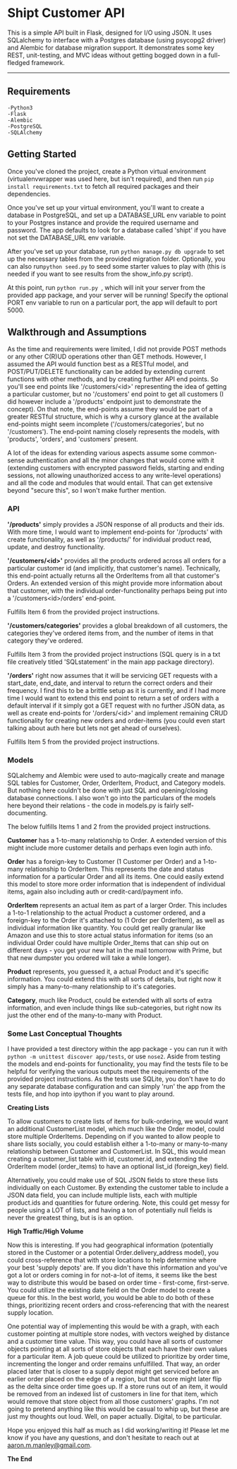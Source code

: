 # Shipt Customer API

This is a simple API built in Flask, designed for I/O using JSON. It uses SQLalchemy to interface with a Postgres database (using psycopg2 driver) and Alembic for database migration support. It demonstrates some key REST, unit-testing, and MVC ideas without getting bogged down in a full-fledged framework.
***

## Requirements
```
-Python3
-Flask
-Alembic
-PostgreSQL
-SQLAlchemy
```
## Getting Started

Once you've cloned the project, create a Python virtual environment (virtualenvwrapper was used here, but isn't required), and then run ```pip install requirements.txt``` to fetch all required packages and their dependencies.

Once you've set up your virtual environment, you'll want to create a database in PostgreSQL, and set up a DATABASE\_URL env variable to point to your Postgres instance and provide the required username and password. The app defaults to look for a database called 'shipt' if you have not set the DATABASE\_URL env variable.

After you've set up your database, run ```python manage.py db upgrade``` to set up the necessary tables from the provided migration folder. Optionally, you can also run```python seed.py``` to seed some starter values to play with (this is needed if you want to see results from the show_info.py script).

At this point, run ```python run.py ```, which will init your server from the provided app package, and your server will be running! Specify the optional PORT env variable to run on a particular port, the app will default to port 5000.


## Walkthrough and Assumptions

As the time and requirements were limited, I did not provide POST methods or any other C(R)UD operations other than GET methods. However, I assumed the API would function best as a RESTful model, and POST/PUT/DELETE functionality can be added by extending current functions with other methods, and by creating further API end points. So you'll see end points like '/customers/\<id>' representing the idea of getting a particular customer, but no '/customers' end point to get all customers (I did however include a '/products' endpoint just to demonstrate the concept). On that note, the end-points assume they would be part of a greater RESTful structure, which is why a cursory glance at the available end-points might seem incomplete ('/customers/categories', but no '/customers'). The end-point naming closely represents the models, with 'products', 'orders', and 'customers' present.

A lot of the ideas for extending various aspects assume some common-sense authentication and all the minor changes that would come with it (extending customers with encrypted password fields, starting and ending sessions, not allowing unauthorized access to any write-level operations) and all the code and modules that would entail. That can get extensive beyond "secure this", so I won't make further mention.

### API

**'/products'** simply provides a JSON response of all products and their ids. With more time, I would want to implement end-points for '/products' with create functionality, as well as '/products/<id>' for individual product read, update, and destroy functionality.


**'/customers/\<id>'** provides all the products ordered across all orders for a particular customer id (and implicitly, that customer's name). Technically, this end-point actually returns all the OrderItems from all that customer's Orders. An extended version of this might provide more information about that customer, with the individual order-functionality perhaps being put into a '/customers\<id>/orders' end-point.

Fulfills Item 6 from the provided project instructions.

**'/customers/categories'** provides a global breakdown of all customers, the categories they've ordered items from, and the number of items in that category they've ordered.

Fulfills Item 3 from the provided project instructions (SQL query is in a txt file creatively titled 'SQLstatement' in the main app package directory).

**'/orders'** right now assumes that it will be servicing GET requests with a start\_date, end\_date, and interval to return the correct orders and their frequency. I find this to be a brittle setup as it is currently, and if I had more time I would want to extend this end point to return a set of orders with a default interval if it simply got a GET request with no further JSON data, as well as create end-points for '/orders/\<id>' and implement remaining CRUD functionality for creating new orders and order-items (you could even start talking about auth here but lets not get ahead of ourselves). 

Fulfills Item 5 from the provided project instructions.

### Models

SQLalchemy and Alembic were used to auto-magically create and manage SQL tables for Customer, Order, OrderItem, Product, and Category models. But nothing here couldn't be done with just SQL and opening/closing database connections. I also won't go into the particulars of the models here beyond their relations - the code in models.py is fairly self-documenting.

The below fulfills Items 1 and 2 from the provided project instructions.

**Customer** has a 1-to-many relationship to Order. A extended version of this might include more customer details and perhaps even login auth info.

**Order** has a foreign-key to Customer (1 Customer per Order) and a 1-to-many relationship to OrderItem. This represents the date and status information for a particular Order and all its items. One could easily extend this model to store more order information that is independent of individual items, again also including auth or credit-card/payment info.

**OrderItem** represents an actual item as part of a larger Order. This includes a 1-to-1 relationship to the actual Product a customer ordered, and a foreign-key to the Order it's attached to (1 Order per OrderItem), as well as individual information like quantity. You could get really granular like Amazon and use this to store actual status information for items (so an individual Order could have multiple Order_Items that can ship out on different days - you get your new hat in the mail tomorrow with Prime, but that new dumpster you ordered will take a while longer).

**Product** represents, you guessed it, a actual Product and it's specific information. You could extend this with all sorts of details, but right now it simply has a many-to-many relationship to it's categories.

**Category**, much like Product, could be extended with all sorts of extra information, and even include things like sub-categories, but right now its just the other end of the many-to-many with Product.

### Some Last Conceptual Thoughts

I have provided a test directory within the app package - you can run it with ```python -m unittest discover app/tests```, or use ```nose2```. Aside from testing the models and end-points for functionality, you may find the tests file to be helpful for verifying the various outputs meet the requirements of the provided project instructions. As the tests use SQLite, you don't have to do any separate database configuration and can simply 'run' the app from the tests file, and hop into ipython if you want to play around. 

**Creating Lists**

To allow customers to create lists of items for bulk-ordering, we would want an additional CustomerList model, which much like the Order model, could store multiple OrderItems. Depending on if you wanted to allow people to share lists socially, you could establish either a 1-to-many or many-to-many relationship between Customer and CustomerList. In SQL, this would mean creating a customer\_list table with id, customer.id, and extending the OrderItem model (order_items) to have an optional list\_id (foreign\_key) field.

Alternatively, you could make use of SQL JSON fields to store these lists individually on each Customer. By extending the customer table to include a JSON data field, you can include multiple lists, each with multiple product.ids and quantities for future ordering. Note, this could get messy for people using a LOT of lists, and having a ton of potentially null fields is never the greatest thing, but is is an option.

**High Traffic/High Volume**

Now this is interesting. If you had geographical information (potentially stored in the Customer or a potential Order.delivery_address model), you could cross-reference that with store locations to help determine where your best 'supply depots' are. If you didn't have this information and you've got a lot or orders coming in for not-a-lot of items, it seems like the best way to distribute this would be based on order time - first-come, first-serve. You could utilize the existing date field on the Order model to create a queue for this. In the best world, you would be able to do both of these things, prioritizing recent orders and cross-referencing that with the nearest supply location. 

One potential way of implementing this would be with a graph, with each customer pointing at multiple store nodes, with vectors weighed by distance and a customer time value. This way, you could have all sorts of customer objects pointing at all sorts of store objects that each have their own values for a particular item. A job queue could be utilized to prioritize by order time, incrementing the longer and order remains unfulfilled. That way, an order placed later that is closer to a supply depot might get serviced before an earlier order placed on the edge of a region, but that score might later flip as the delta since order time goes up. If a store runs out of an item, it would be removed from an indexed list of customers in line for that item, which would remove that store object from all those customers' graphs. I'm not going to pretend anything like this would be casual to whip up, but these are just my thoughts out loud. Well, on paper actually. Digital, to be particular.

Hope you enjoyed this half as much as I did working/writing it! Please let me know if you have any questions, and don't hesitate to reach out at aaron.m.manley@gmail.com.

**The End**